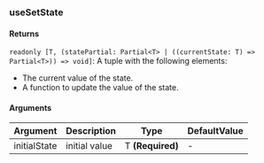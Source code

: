 ### useSetState

#### Returns
`readonly [T, (statePartial: Partial<T> | ((currentState: T) => Partial<T>)) => void]`: A tuple with the following elements:
- The current value of the state.
- A function to update the value of the state.

#### Arguments
|Argument|Description|Type|DefaultValue|
|---|---|---|---|
|initialState|initial value|T  **(Required)**|-|